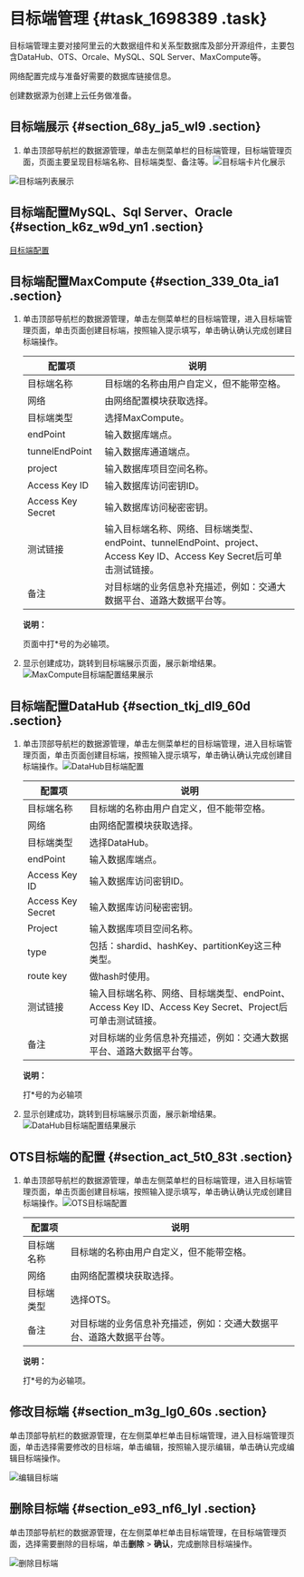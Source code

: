 # 目标端管理 {#task_1698389 .task}

目标端管理主要对接阿里云的大数据组件和关系型数据库及部分开源组件，主要包含DataHub、OTS、Orcale、MySQL、SQL Server、MaxCompute等。

网络配置完成与准备好需要的数据库链接信息。

创建数据源为创建上云任务做准备。

## 目标端展示 {#section_68y_ja5_wl9 .section}

1.  单击顶部导航栏的数据源管理，单击左侧菜单栏的目标端管理，目标端管理页面，页面主要呈现目标端名称、目标端类型、备注等。![目标端卡片化展示](http://static-aliyun-doc.oss-cn-hangzhou.aliyuncs.com/assets/img/1346023/156802867356360_zh-CN.png)

![目标端列表展示](http://static-aliyun-doc.oss-cn-hangzhou.aliyuncs.com/assets/img/1346023/156802867356361_zh-CN.png)



## 目标端配置MySQL、Sql Server、Oracle {#section_k6z_w9d_yn1 .section}

 [目标端配置](cn.zh-CN/使用指南/登录控制台/数据上云/快速入门/目标端配置.md#)

## 目标端配置MaxCompute {#section_339_0ta_ia1 .section}

1.  单击顶部导航栏的数据源管理，单击左侧菜单栏的目标端管理，进入目标端管理页面，单击页面创建目标端，按照输入提示填写，单击确认确认完成创建目标端操作。 

    |配置项|说明|
    |---|--|
    |目标端名称|目标端的名称由用户自定义，但不能带空格。|
    |网络|由网络配置模块获取选择。|
    |目标端类型|选择MaxCompute。|
    |endPoint|输入数据库端点。|
    |tunnelEndPoint|输入数据库通道端点。|
    |project|输入数据库项目空间名称。|
    |Access Key ID|输入数据库访问密钥ID。|
    |Access Key Secret|输入数据库访问秘密密钥。|
    |测试链接|输入目标端名称、网络、目标端类型、endPoint、tunnelEndPoint、project、Access Key ID、Access Key Secret后可单击测试链接。|
    |备注|对目标端的业务信息补充描述，例如：交通大数据平台、道路大数据平台等。|

    **说明：** 

    页面中打\*号的为必输项。

2.  显示创建成功，跳转到目标端展示页面，展示新增结果。![MaxCompute目标端配置结果展示](http://static-aliyun-doc.oss-cn-hangzhou.aliyuncs.com/assets/img/1346023/156802867356367_zh-CN.png)



## 目标端配置DataHub {#section_tkj_dl9_60d .section}

1.  单击顶部导航栏的数据源管理，单击左侧菜单栏的目标端管理，进入目标端管理页面，单击页面创建目标端，按照输入提示填写，单击确认确认完成创建目标端操作。![DataHub目标端配置](http://static-aliyun-doc.oss-cn-hangzhou.aliyuncs.com/assets/img/1346023/156802867356369_zh-CN.png)

 

    |配置项|说明|
    |---|--|
    |目标端名称|目标端的名称由用户自定义，但不能带空格。|
    |网络|由网络配置模块获取选择。|
    |目标端类型|选择DataHub。|
    |endPoint|输入数据库端点。|
    |Access Key ID|输入数据库访问密钥ID。|
    |Access Key Secret|输入数据库访问秘密密钥。|
    |Project|输入数据库项目空间名称。|
    |type|包括：shardid、hashKey、partitionKey这三种类型。|
    |route key|做hash时使用。|
    |测试链接|输入目标端名称、网络、目标端类型、endPoint、Access Key ID、Access Key Secret、Project后可单击测试链接。|
    |备注|对目标端的业务信息补充描述，例如：交通大数据平台、道路大数据平台等。|

    **说明：** 

    打\*号的为必输项

2.  显示创建成功，跳转到目标端展示页面，展示新增结果。![DataHub目标端配置结果展示](http://static-aliyun-doc.oss-cn-hangzhou.aliyuncs.com/assets/img/1346023/156802867356371_zh-CN.png)



## OTS目标端的配置 {#section_act_5t0_83t .section}

1.  单击顶部导航栏的数据源管理，单击左侧菜单栏的目标端管理，进入目标端管理页面，单击页面创建目标端，按照输入提示填写，单击确认确认完成创建目标端操作。![OTS目标端配置](http://static-aliyun-doc.oss-cn-hangzhou.aliyuncs.com/assets/img/1346023/156802867356373_zh-CN.png)

 

    |配置项|说明|
    |---|--|
    |目标端名称|目标端的名称由用户自定义，但不能带空格。|
    |网络|由网络配置模块获取选择。|
    |目标端类型|选择OTS。|
    |备注|对目标端的业务信息补充描述，例如：交通大数据平台、道路大数据平台等。|

    **说明：** 

    打\*号的为必输项。


## 修改目标端 {#section_m3g_lg0_60s .section}

单击顶部导航栏的数据源管理，在左侧菜单栏单击目标端管理，进入目标端管理页面，单击选择需要修改的目标端，单击编辑，按照输入提示编辑，单击确认完成编辑目标端操作。

![编辑目标端](http://static-aliyun-doc.oss-cn-hangzhou.aliyuncs.com/assets/img/1346023/156802867456383_zh-CN.png)

## 删除目标端 {#section_e93_nf6_lyl .section}

单击顶部导航栏的数据源管理，在左侧菜单栏单击目标端管理，在目标端管理页面，选择需要删除的目标端，单击**删除** \> **确认**，完成删除目标端操作。

![删除目标端](http://static-aliyun-doc.oss-cn-hangzhou.aliyuncs.com/assets/img/1346023/156802867456386_zh-CN.png)

